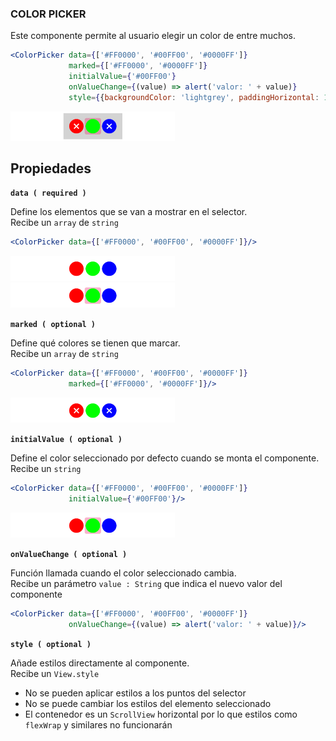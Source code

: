 ### COLOR PICKER

Este componente permite al usuario elegir un color de entre muchos.

```jsx
<ColorPicker data={['#FF0000', '#00FF00', '#0000FF']}
			 marked={['#FF0000', '#0000FF']}
			 initialValue={'#00FF00'}
			 onValueChange={(value) => alert('valor: ' + value)}
			 style={{backgroundColor: 'lightgrey', paddingHorizontal: 10}}/>
```
![comp_colorPicker_example](../assets/2_PROTOTYPE/comp_colorPicker/comp_colorPicker_example.png)

**Propiedades**
-

**`data ( required )`**

Define los elementos que se van a mostrar en el selector.
<br>
Recibe un `array` de `string`
```jsx
<ColorPicker data={['#FF0000', '#00FF00', '#0000FF']}/>
```
![comp_colorPicker_data](../assets/2_PROTOTYPE/comp_colorPicker/comp_colorPicker_data.png)
![comp_colorPicker_data_selected](../assets/2_PROTOTYPE/comp_colorPicker/comp_colorPicker_data_selected.png)

**`marked ( optional )`**

Define qué colores se tienen que marcar.
<br>
Recibe un `array` de `string`
```jsx
<ColorPicker data={['#FF0000', '#00FF00', '#0000FF']}
			 marked={['#FF0000', '#0000FF']}/>
```
![comp_colorPicker_data](../assets/2_PROTOTYPE/comp_colorPicker/comp_colorPicker_data_marked.png)

<div style="page-break-after: always;"></div>

**`initialValue ( optional )`**

Define el color seleccionado por defecto cuando se monta el componente.
<br>
Recibe un `string`
```jsx
<ColorPicker data={['#FF0000', '#00FF00', '#0000FF']}
			 initialValue={'#00FF00'}/>
```
![comp_colorPicker_data_selected](../assets/2_PROTOTYPE/comp_colorPicker/comp_colorPicker_data_selected.png)

**`onValueChange ( optional )`**

Función llamada cuando el color seleccionado cambia.
<br>
Recibe un parámetro `value : String` que indica el nuevo valor del componente
```jsx
<ColorPicker data={['#FF0000', '#00FF00', '#0000FF']}
			 onValueChange={(value) => alert('valor: ' + value)}/>
```

**`style ( optional )`**

Añade estilos directamente al componente.
<br>
Recibe un `View.style`
- No se pueden aplicar estilos a los puntos del selector
- No se puede cambiar los estilos del elemento seleccionado
- El contenedor es un `ScrollView` horizontal por lo que estilos como `flexWrap` y similares no funcionarán

<div style="page-break-after: always;"></div>